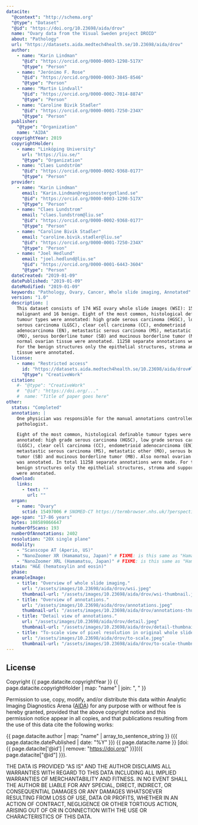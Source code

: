 ```yaml
---
datacite:
  "@context": "http://schema.org"
  "@type": "Dataset"
  "@id": "https://doi.org/10.23698/aida/drov"
  name: "Ovary data from the Visual Sweden project DROID"
  about: "Pathology"
  url: "https://datasets.aida.medtech4health.se/10.23698/aida/drov"
  author:
    - name: "Karin Lindman"
      "@id": "https://orcid.org/0000-0003-1298-517X"
      "@type": "Person"
    - name: "Jerónimo F. Rose"
      "@id": "https://orcid.org/0000-0003-3845-8546"
      "@type": "Person"
    - name: "Martin Lindvall"
      "@id": "https://orcid.org/0000-0002-7014-8874"
      "@type": "Person"
    - name: "Caroline Bivik Stadler"
      "@id": "https://orcid.org/0000-0001-7250-234X"
      "@type": "Person"
  publisher:
    "@type": "Organization"
    name: "AIDA"
  copyrightYear: 2019
  copyrightHolder:
    - name: "Linköping University"
      url: "https://liu.se/"
      "@type": "Organization"
    - name: "Claes Lundström"
      "@id": "https://orcid.org/0000-0002-9368-0177"
      "@type": "Person"
  provider:
    - name: "Karin Lindman"
      email: "Karin.Lindman@regionostergotland.se"
      "@id": "https://orcid.org/0000-0003-1298-517X"
      "@type": "Person"
    - name: "Claes Lundstrom"
      email: "claes.lundstrom@liu.se"
      "@id": "https://orcid.org/0000-0002-9368-0177"
      "@type": "Person"
    - name: "Caroline Bivik Stadler"
      email: "caroline.bivik.stadler@liu.se"
      "@id": "https://orcid.org/0000-0001-7250-234X"
      "@type": "Person"
    - name: "Joel Hedlund"
      email: "joel.hedlund@liu.se"
      "@id": "https://orcid.org/0000-0001-6443-3604"
      "@type": "Person"
  dateCreated: "2019-01-09"
  datePublished: "2019-01-09"
  dateModified: "2019-01-09"
  keywords: "Pathology, Ovary, Cancer, Whole slide imaging, Annotated"
  version: "1.0"
  description: |
    This dataset consists of 174 WSI ovary whole slide images (WSI): 158
    malignant and 16 benign. Eight of the most common, histological definable
    tumour types were annotated: high grade serous carcinoma (HGSC), low grade
    serous carcinoma (LGSC), clear cell carcinoma (CC), endometrioid
    adenocarcinoma (EN), metastastic serous carcinoma (MS), metastatic other
    (MO), serous borderline tumor (SB) and mucinous borderline tumor (MB). Also
    normal ovarian tissue were annotated. 11258 separate annotations were made.
    For the benign structures only the epithelial structures, stroma and support
    tissue were annotated.
  license:
    - name: "Restricted access"
      id: "https://datasets.aida.medtech4health.se/10.23698/aida/drov#license"
      "@type": "CreativeWork"
  citation:
    #- "@type": "CreativeWork"
    #  "@id": "https://doi.org/..."
    #  name: "Title of paper goes here"
other:
  status: "Completed"
  annotation: |
    One physician was responsible for the manual annotations controlled by a second
    pathologist.

    Eight of the most common, histological definable tumour types were
    annotated: high grade serous carcinoma (HGSC), low grade serous carcinoma
    (LGSC), clear cell carcinoma (CC), endometrioid adenocarcinoma (EN),
    metastastic serous carcinoma (MS), metastatic other (MO), serous borderline
    tumor (SB) and mucinous borderline tumor (MB). Also normal ovarian tissue
    was annotated. In total 11258 separate annotations were made. For the
    benign structures only the epithelial structures, stroma and support tissue
    were annotated.
  download:
    links:
      - text: ""
        url: ""
  organ:
    - name: "Ovary"
      sctid: 15497006 # SNOMED-CT https://termbrowser.nhs.uk/?perspective=full&conceptId1=%s
  age-span: "17-86 years"
  bytes: 108589866647
  numberOfScans: 193
  numberOfAnnotations: 2402
  resolution: "20X single plane"
  modality:
    - "Scanscope AT (Aperio, US)"
    - "NanoZoomer XR (Hamamatsu, Japan)" # FIXME: is this same as "Hamamatsu NanoZoomer-XR C12000 series 2013"?
    - "NanoZoomer XRL (Hamamatsu, Japan)" # FIXME: is this same as "Hamamatsu NanoZoomer 2.0 HT C9600 series 2013"
  stain: "H&E (hematoxylin and eosin)"
  phase:
  exampleImage:
    - title: "Overview of whole slide imaging."
      url: "/assets/images/10.23698/aida/drov/wsi.jpeg"
      thumbnail-url: "/assets/images/10.23698/aida/drov/wsi-thumbnail.jpeg"
    - title: "Overview of annotations."
      url: "/assets/images/10.23698/aida/drov/annotations.jpeg"
      thumbnail-url: "/assets/images/10.23698/aida/drov/annotations-thumbnail.jpeg"
    - title: "Detail view of annotations."
      url: "/assets/images/10.23698/aida/drov/detail.jpeg"
      thumbnail-url: "/assets/images/10.23698/aida/drov/detail-thumbnail.jpeg"
    - title: "To-scale view of pixel resolution in original whole slide imaging data."
      url: "/assets/images/10.23698/aida/drov/to-scale.jpeg"
      thumbnail-url: "/assets/images/10.23698/aida/drov/to-scale-thumbnail.jpeg"
---
```

## License
Copyright
{{ page.datacite.copyrightYear }}
{{ page.datacite.copyrightHolder | map: "name" |  join: ", " }}

Permission to use, copy, modify, and/or distribute this data within Analytic
Imaging Diagnostics Arena ([AIDA](https://medtech4health.se/aida)) for any
purpose with or without fee is hereby granted, provided that the above copyright
notice and this permission notice appear in all copies, and that publications
resulting from the use of this data cite the following works:

{{ page.datacite.author | map: "name" | array_to_sentence_string }}
({{ page.datacite.datePublished | date: "%Y" }})
{{ page.datacite.name }}
[doi:{{ page.datacite['@id'] | remove: "https://doi.org/" }}]({{ page.datacite["@id"] }}).

THE DATA IS PROVIDED "AS IS" AND THE AUTHOR DISCLAIMS ALL WARRANTIES WITH REGARD
TO THIS DATA INCLUDING ALL IMPLIED WARRANTIES OF MERCHANTABILITY AND FITNESS. IN
NO EVENT SHALL THE AUTHOR BE LIABLE FOR ANY SPECIAL, DIRECT, INDIRECT, OR
CONSEQUENTIAL DAMAGES OR ANY DAMAGES WHATSOEVER RESULTING FROM LOSS OF USE, DATA
OR PROFITS, WHETHER IN AN ACTION OF CONTRACT, NEGLIGENCE OR OTHER TORTIOUS
ACTION, ARISING OUT OF OR IN CONNECTION WITH THE USE OR CHARACTERISTICS OF THIS
DATA.
